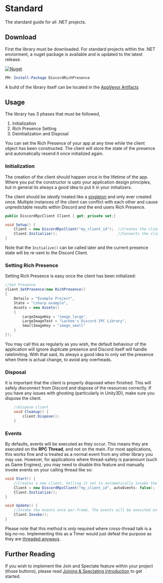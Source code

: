 # Standard

The standard guide for all .NET projects.

## Download

First the library must be downloaded. For standard projects within the .NET enviorment, a nuget package is available and is updated to the latest release.

 [![Nuget](https://img.shields.io/nuget/v/DiscordRichPresence.svg)](https://www.nuget.org/packages/DiscordRichPresence/)

```powershell
PM> Install-Package DiscordRichPresence
```

A build of the library itself can be located in the [AppVeyor Artifacts](https://ci.appveyor.com/project/Lachee/discord-rpc-csharp/build/artifacts)

## Usage

The library has 3 phases that must be followed,

1. Initialization
2. Rich Presence Setting
3. Deinitialization and Disposal

You can set the Rich Presence of your app at any time while the client object has been constructed. The client will store the state of the presence and automatically resend it once initialized again.

### Initialization

The creation of the client should happen once in the lifetime of the app. Where you put the constructor is upto your application design principles, but in general its always a good idea to put it in your initializers.

The client should be _ideally_ treated like a [singleton](https://stackoverflow.com/a/2155713/5010271) and only ever created once. Multiple instances of the client can conflict with each other and cause unpredictable results within Discord and the end users Rich Presence.

```cs
public DiscordRpcClient Client { get; private set;}

void Setup() {
	Client = new DiscordRpcClient("my_client_id");	//Creates the client
	Client.Initialize();							//Connects the client
}
```

Note that the `Initialize()` can be called later and the current presence state will be re-sent to the Discord Client.


### Setting Rich Presence

Setting Rich Presence is easy once the client has been initialized:

```cs
//Set Presence
client.SetPresence(new RichPresence()
{
	Details = "Example Project",
	State = "csharp example",
	Assets = new Assets()
	{
		LargeImageKey = "image_large",
		LargeImageText = "Lachee's Discord IPC Library",
		SmallImageKey = "image_small"
	}
});
```

You may call this as regularly as you wish, the default behaviour of the application will ignore duplicate presence and Discord itself will handle ratelimiting. 
With that said, its always a good idea to only set the presence when there is actual change, to avoid any overheads. 

### Disposal

It is important that the client is properly disposed when finished. This will safely disconnect from Discord and dispose of the resources correctly. If you have any issues with ghosting (particularly in Unity3D), make sure you dispose the client.

```cs
	//Dispose client
	void Cleanup() {
		client.Dispose();
	}
```


### Events

By defaults, events will be executed as they occur. This means they are executed on the **RPC Thread**, and not on the main. For most applications, this works fine and is treated as a normal event from any other library you may use. However, for applications where thread-safety is paramount (such as Game Engines), you may need to disable this feature and manually invoke events on your calling thread like so:

```cs
void Start() {
	//Creates a new client, telling it not to automatically invoke the events on RPC thread.
	Client = new DiscordRpcClient("my_client_id", autoEvents: false);
	Client.Initialize();
}

void Update() {
	//Invoke the events once per-frame. The events will be executed on calling thread.
	Client.Invoke();
}
```

Please note that this method is _only_ required where cross-thread talk is a big no-no. Implementing this as a Timer would just defeat the purpose as they are [threaded anyways](https://stackoverflow.com/questions/1435876/do-c-sharp-timers-elapse-on-a-separate-thread).

## Further Reading

If you wish to implement the Join and Spectate feature within your project (those buttons), please read [Joining & Spectating Introduction](../join_spectate/intro.md) to get started.

